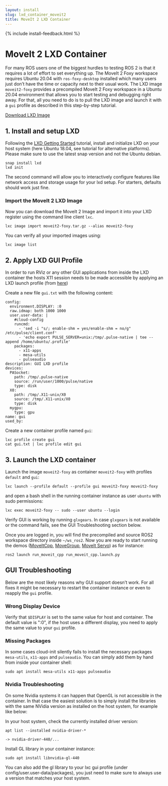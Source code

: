 ```yaml
---
layout: install
slug: lxd_container_moveit2
title: MoveIt 2 LXD Container
---
```

{% include install-feedback.html %}

# MoveIt 2 LXD Container

For many ROS users one of the biggest hurdles to testing ROS 2 is that it requires a lot of effort to set everything up. The MoveIt 2 Foxy workspace requires Ubuntu 20.04 with `ros-foxy-desktop` installed which many users just don’t have the time or capacity next to their usual work. The LXD image `moveit2-foxy` provides a precompiled MoveIt 2 Foxy workspace in a Ubuntu 20.04 environment that allows you to start testing and debugging right away. For that, all you need to do is to pull the LXD image and launch it with a `gui` profile as described in this step-by-step tutorial.

<a href="https://moveit-lxd-images.s3.us-east-2.amazonaws.com/moveit2-foxy.tar.gz" target="_blank">
  <span class="link-with-background">
    Download LXD Image
  </span>
</a>


## 1. Install and setup LXD

Following the [LXD Getting Started](https://linuxcontainers.org/lxd/getting-started-cli) tutorial, install and initialize LXD on your host system (here Ubuntu 18.04, see tutorial for alternative platforms). Please make sure to use the latest snap version and not the Ubuntu debian.

    snap install lxd
    lxd init

The second command will allow you to interactively configure features like network access and storage usage for your lxd setup. For starters, defaults should work just fine.

### Import the MoveIt 2 LXD Image

Now you can download the MoveIt 2 Image and import it into your LXD register using the command line client `lxc`.

    lxc image import moveit2-foxy.tar.gz --alias moveit2-foxy

You can verify all your imported images using:

    lxc image list


## 2. Apply LXD GUI Profile

In order to run RViz or any other GUI applications from inside the LXD container the hosts X11 session needs to be made accessible by applying an LXD launch profile (from [here](https://blog.simos.info/how-to-easily-run-graphics-accelerated-gui-apps-in-lxd-containers-on-your-ubuntu-desktop/))

Create a new file `gui.txt` with the following content:

    config:
      environment.DISPLAY: :0
      raw.idmap: both 1000 1000
      user.user-data: |
        #cloud-config
        runcmd:
          - 'sed -i "s/; enable-shm = yes/enable-shm = no/g" /etc/pulse/client.conf'
          - 'echo export PULSE_SERVER=unix:/tmp/.pulse-native | tee --append /home/ubuntu/.profile'
        packages:
          - x11-apps
          - mesa-utils
          - pulseaudio
    description: GUI LXD profile
    devices:
      PASocket:
        path: /tmp/.pulse-native
        source: /run/user/1000/pulse/native
        type: disk
      X0:
        path: /tmp/.X11-unix/X0
        source: /tmp/.X11-unix/X0
        type: disk
      mygpu:
        type: gpu
    name: gui
    used_by:


Create a new container profile named `gui`:

    lxc profile create gui
    cat gui.txt | lxc profile edit gui


## 3. Launch the LXD container

Launch the image `moveit2-foxy` as container `moveit2-foxy` with profiles `default` and `gui`:

    lxc launch --profile default --profile gui moveit2-foxy moveit2-foxy

and open a bash shell in the running container instance as user `ubuntu` with sudo permissions:

    lxc exec moveit2-foxy -- sudo --user ubuntu --login

Verify GUI is working by running `glxgears`. In case `glxgears` is not available or the command fails, see the GUI Troubleshooting section below.

Once you are logged in, you will find the precompiled and source ROS2 workspace directory inside `~/ws_ros2`. Now you are ready to start running the demos ([MoveItCpp](https://github.com/ros-planning/moveit2/tree/main/moveit_demo_nodes/run_moveit_cpp), [MoveGroup](https://github.com/ros-planning/moveit2/tree/main/moveit_demo_nodes/run_move_group), [MoveIt Servo](https://moveit2-tutorials.picknik.ai/doc/realtime_servo/realtime_servo_tutorial.html)) as for instance:

    ros2 launch run_moveit_cpp run_moveit_cpp.launch.py


## GUI Troubleshooting

Below are the most likely reasons why GUI support doesn’t work. For all fixes it might be necessary to  restart the container instance or even to reapply the `gui` profile.

### Wrong Display Device

Verify that `$DISPLAY` is set to the same value for host and container. The default value is ":0", if the host uses a different display, you need to apply the same value to your `gui` profile.

### Missing Packages

In some cases cloud-init silently fails to install the necessary packages `mesa-utils`, `x11-apps` and `pulseaudio`. You can simply add them by hand from inside your container shell:

    sudo apt install mesa-utils x11-apps pulseaudio


### Nvidia Troubleshooting

On some Nvidia systems it can happen that OpenGL is not accessible in the container. In that case the easiest solution is to simply install the libraries with the same NVidia version as installed on the host system, for example like below:

In your host system, check the currently installed driver version:

    apt list --installed nvidia-driver-*

    -> nvidia-driver-440/...

Install GL library in your container instance:

    sudo apt install libnvidia-gl-440

You can also add the gl library to your lxc gui profile (under config/user.user-data/packages), you just need to make sure to always use a version that matches your host system.
